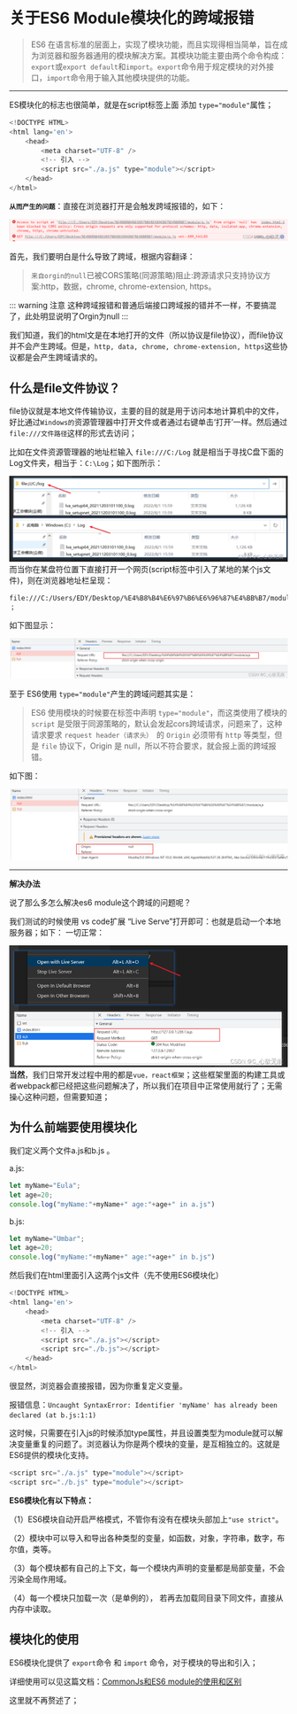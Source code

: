 # 关于ES6 Module模块化的跨域报错





> ES6 在语言标准的层面上，实现了模块功能，而且实现得相当简单，旨在成为浏览器和服务器通用的模块解决方案。其模块功能主要由两个命令构成：`export`或`export default`和`import`。`export`命令用于规定模块的对外接口，`import`命令用于输入其他模块提供的功能。

___
ES模块化的标志也很简单，就是在script标签上面 添加 `type="module"`属性；

```js
<!DOCTYPE HTML>
<html lang='en'>
	<head>
		<meta charset="UTF-8" />
		<!-- 引入 -->
		<script src="./a.js" type="module"></script>
	</head>
</html>
```
**`从而产生的问题`**：直接在浏览器打开是会触发跨域报错的，如下：

![在这里插入图片描述](../../images/module-1.png)

首先，我们要明白是什么导致了跨域，根据内容翻译：

> `来自orgin的null`已被CORS策略(同源策略)阻止:跨源请求只支持协议方案:http，数据，chrome, chrome-extension, https。


::: warning 注意
这种跨域报错和普通后端接口跨域报的错并不一样，不要搞混了，此处明显说明了Orgin为null
:::


我们知道，我们的html文是在本地打开的文件（所以协议是file协议），而file协议并不会产生跨域。但是，`http, data, chrome, chrome-extension, https`这些协议都是会产生跨域请求的。

## 什么是file文件协议？

file协议就是本地文件传输协议，主要的目的就是用于访问本地计算机中的文件，好比通过`Windows的`资源管理器中打开文件或者通过右键单击‘打开’一样。然后通过`file:///文件路径`这样的形式去访问；

比如在文件资源管理器的地址栏输入 `file:///C:/Log` 就是相当于寻找C盘下面的Log文件夹，相当于：`C:\Log`；如下图所示：

![在这里插入图片描述](../../images/module-2.png )
而当你在某盘符位置下直接打开一个网页(script标签中引入了某地的某个js文件)，则在浏览器地址栏呈现：

```
file:///C:/Users/EDY/Desktop/%E4%B8%B4%E6%97%B6%E6%96%87%E4%BB%B7/module/a.js ；
```
如下图显示：

![在这里插入图片描述](../../images/module-3.png)

至于 ES6使用 `type="module"`产生的跨域问题其实是：


> ES6 使用模块的时候要在标签中声明 `type="module"`，而这类使用了模块的 `script` 是受限于同源策略的，默认会发起cors跨域请求，问题来了，这种请求要求 `request header（请求头） `的 `Origin` 必须带有 `http` 等类型，但是 `file` 协议下，Origin 是 null，所以不符合要求，就会报上面的跨域报错。

如下图：

![在这里插入图片描述](../../images//module-4.png)

___
**解决办法**

说了那么多怎么解决es6 module这个跨域的问题呢？

我们测试的时候使用 vs code扩展 “Live Serve”打开即可：也就是启动一个本地服务器；如下：
一切正常：

![在这里插入图片描述](../../images//module-5.png)
**当然**，我们日常开发过程中用的都是`vue，react框架`；这些框架里面的构建工具或者webpack都已经把这些问题解决了，所以我们在项目中正常使用就行了；无需操心这种问题，但需要知道；



## 为什么前端要使用模块化

我们定义两个文件a.js和b.js 。

a.js:

```js
let myName="Eula";
let age=20;
console.log("myName:"+myName+" age:"+age+" in a.js")
```
b.js:

```js
let myName="Umbar";
let age=20;
console.log("myName:"+myName+" age:"+age+" in b.js")
```
然后我们在html里面引入这两个js文件（先不使用ES6模块化）

```js
<!DOCTYPE HTML>
<html lang='en'>
	<head>
		<meta charset="UTF-8" />
		<!-- 引入 -->
		<script src="./a.js"></script>
		<script src="./b.js"></script>
	</head>
</html>
```
很显然，浏览器会直接报错，因为你重复定义变量。

报错信息：`Uncaught SyntaxError: Identifier 'myName' has already been declared (at b.js:1:1)`

这时候，只需要在引入js的时候添加type属性，并且设置类型为module就可以解决变量重复的问题了。浏览器认为你是两个模块的变量，是互相独立的。这就是ES6提供的模块化支持。

```js
<script src="./a.js" type="module"></script>
<script src="./b.js" type="module"></script>
```


**ES6模块化有以下特点：**

（1）ES6模块自动开启严格模式，不管你有没有在模块头部加上`"use strict"`。

（2）模块中可以导入和导出各种类型的变量，如函数，对象，字符串，数字，布尔值，类等。

（3）每个模块都有自己的上下文，每一个模块内声明的变量都是局部变量，不会污染全局作用域。

（4）每一个模块只加载一次（是单例的）， 若再去加载同目录下同文件，直接从内存中读取。


## 模块化的使用

ES6模块化提供了 `export`命令 和 `import` 命令，对于模块的导出和引入；

详细使用可以见这篇文档：[CommonJs和ES6 module的使用和区别](https://blog.csdn.net/qq_43886365/article/details/129443891?spm=1001.2014.3001.5502)

这里就不再赘述了；